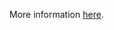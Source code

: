 More information [here](https://docs.bridgecrew.io/docs/no-serviceaccountnode-should-be-able-to-read-all-secrets).
